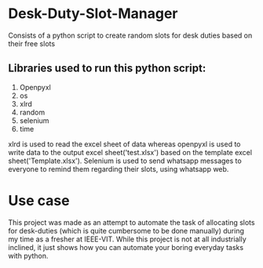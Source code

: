 # Desk-Duty-Slot-Manager
Consists of a python script to create random slots for desk duties based on their free slots

## Libraries used to run this python script:
1) Openpyxl
2) os
3) xlrd
4) random 
5) selenium
6) time

xlrd is used to read the excel sheet of data whereas openpyxl is used to write data to the output excel sheet('test.xlsx') based on the template excel sheet('Template.xlsx'). Selenium is used to send whatsapp messages to everyone to remind them regarding their slots, using whatsapp web.

# Use case
This project was made as an attempt to automate the task of allocating slots for desk-duties (which is quite cumbersome to be done manually) during my time as a fresher at IEEE-VIT. While this project is not at all industrially inclined, it just shows how you can automate your boring everyday tasks with python.  
